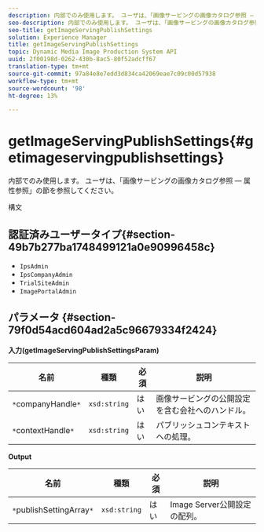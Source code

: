 ```yaml
---
description: 内部でのみ使用します。 ユーザは、「画像サービングの画像カタログ参照 — 属性参照」の節を参照してください。
seo-description: 内部でのみ使用します。 ユーザは、「画像サービングの画像カタログ参照 — 属性参照」の節を参照してください。
seo-title: getImageServingPublishSettings
solution: Experience Manager
title: getImageServingPublishSettings
topic: Dynamic Media Image Production System API
uuid: 2f00198d-0262-430b-8ac5-80f52adcff67
translation-type: tm+mt
source-git-commit: 97a84e8e7edd3d834ca42069eae7c09c00d57938
workflow-type: tm+mt
source-wordcount: '98'
ht-degree: 13%

---
```



# getImageServingPublishSettings{#getimageservingpublishsettings}

内部でのみ使用します。 ユーザは、「画像サービングの画像カタログ参照 — 属性参照」の節を参照してください。

構文

## 認証済みユーザータイプ{#section-49b7b277ba1748499121a0e90996458c}

* `IpsAdmin`
* `IpsCompanyAdmin`
* `TrialSiteAdmin`
* `ImagePortalAdmin`

## パラメータ {#section-79f0d54acd604ad2a5c96679334f2424}

**入力(getImageServingPublishSettingsParam)**

| 名前 | 種類 | 必須 | 説明 |
|---|---|---|---|
| `*`companyHandle`*` | `xsd:string` | はい | 画像サービングの公開設定を含む会社へのハンドル。 |
| `*`contextHandle`*` | `xsd:string` | はい | パブリッシュコンテキストへの処理。 |

**Output**

| 名前 | 種類 | 必須 | 説明 |
|---|---|---|---|
| `*`publishSettingArray`*` | `xsd:string` | はい | Image Server公開設定の配列。 |

